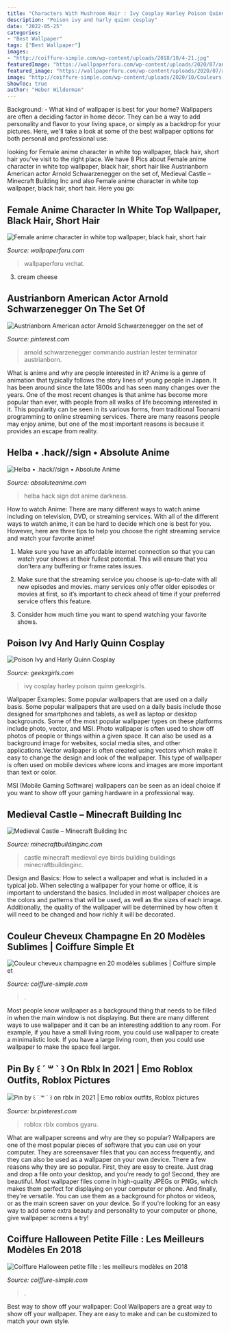 ```yaml
---
title: "Characters With Mushroom Hair : Ivy Cosplay Harley Poison Quinn Geekxgirls"
description: "Poison ivy and harly quinn cosplay"
date: "2022-05-25"
categories:
- "Best Wallpaper"
tags: ["Best Wallpaper"]
images:
- "http://coiffure-simple.com/wp-content/uploads/2018/10/4-21.jpg"
featuredImage: "https://wallpaperforu.com/wp-content/uploads/2020/07/anime-wallpaper-200717133601191080x1920.jpg"
featured_image: "https://wallpaperforu.com/wp-content/uploads/2020/07/anime-wallpaper-200717133601191080x1920.jpg"
image: "http://coiffure-simple.com/wp-content/uploads/2020/10/Couleurs-cheveux-champagne17.jpg"
ShowToc: true
author: "Heber Wilderman"
---
```



Background: - What kind of wallpaper is best for your home?
Wallpapers are often a deciding factor in home décor. They can be a way to add personality and flavor to your living space, or simply as a backdrop for your pictures. Here, we'll take a look at some of the best wallpaper options for both personal and professional use.

	

		
looking for Female anime character in white top wallpaper, black hair, short hair you've visit to the right place. We have 8 Pics about Female anime character in white top wallpaper, black hair, short hair like Austrianborn American actor Arnold Schwarzenegger on the set of, Medieval Castle – Minecraft Building Inc and also Female anime character in white top wallpaper, black hair, short hair. Here you go:
		
    
## Female Anime Character In White Top Wallpaper, Black Hair, Short Hair

<img loading=lazy src="https://wallpaperforu.com/wp-content/uploads/2020/07/anime-wallpaper-200717133601191080x1920.jpg" onerror="this.onerror=null;this.src='https://tse2.mm.bing.net/th?id=OIP.xpnG_wyF23J-llDKMQIgnQHaNK&amp;pid=15.1';" alt="Female anime character in white top wallpaper, black hair, short hair">

_Source: wallpaperforu.com_

>wallpaperforu vrchat. 

	

3. cream cheese 

    
## Austrianborn American Actor Arnold Schwarzenegger On The Set Of

<img loading=lazy src="https://i.pinimg.com/736x/4f/3d/8b/4f3d8b4b7f8c5fbd79e2fb7dafd9d66a.jpg" onerror="this.onerror=null;this.src='https://tse2.mm.bing.net/th?id=OIP.FEXety7vTTNnQtmqtrn98wAAAA&amp;pid=15.1';" alt="Austrianborn American actor Arnold Schwarzenegger on the set of">

_Source: pinterest.com_

>arnold schwarzenegger commando austrian lester terminator austrianborn. 

	

What is anime and why are people interested in it?
Anime is a genre of animation that typically follows the story lines of young people in Japan. It has been around since the late 1800s and has seen many changes over the years. One of the most recent changes is that anime has become more popular than ever, with people from all walks of life becoming interested in it. This popularity can be seen in its various forms, from traditional Toonami programming to online streaming services. There are many reasons people may enjoy anime, but one of the most important reasons is because it provides an escape from reality.

    
## Helba • .hack//sign • Absolute Anime

<img loading=lazy src="https://www.absoluteanime.com/dot_hack/helba.jpg" onerror="this.onerror=null;this.src='https://tse4.mm.bing.net/th?id=OIP.OJlk2PtWm0Ong-hWT8tlMgHaQq&amp;pid=15.1';" alt="Helba • .hack//sign • Absolute Anime">

_Source: absoluteanime.com_

>helba hack sign dot anime darkness. 

	

How to watch Anime: There are many different ways to watch anime including on television, DVD, or streaming services.
With all of the different ways to watch anime, it can be hard to decide which one is best for you. However, here are three tips to help you choose the right streaming service and watch your favorite anime!
1. Make sure you have an affordable internet connection so that you can watch your shows at their fullest potential. This will ensure that you don’tera any buffering or frame rates issues.

2. Make sure that the streaming service you choose is up-to-date with all new episodes and movies. many services only offer older episodes or movies at first, so it’s important to check ahead of time if your preferred service offers this feature.

3. Consider how much time you want to spend watching your favorite shows.

    
## Poison Ivy And Harly Quinn Cosplay

<img loading=lazy src="http://www.geekxgirls.com/images/harley_ivy/ivy_and_harley_cosplay_02.jpg" onerror="this.onerror=null;this.src='https://tse3.mm.bing.net/th?id=OIP.kPbz-8_A1dEHfI3kCW9ycwHaLH&amp;pid=15.1';" alt="Poison Ivy and Harly Quinn Cosplay">

_Source: geekxgirls.com_

>ivy cosplay harley poison quinn geekxgirls. 

	

Wallpaper Examples: Some popular wallpapers that are used on a daily basis.
Some popular wallpapers that are used on a daily basis include those designed for smartphones and tablets, as well as laptop or desktop backgrounds. Some of the most popular wallpaper types on these platforms include photo, vector, and MSI. 
Photo wallpaper is often used to show off photos of people or things within a given space. It can also be used as a background image for websites, social media sites, and other applications.Vector wallpaper is often created using vectors which make it easy to change the design and look of the wallpaper. This type of wallpaper is often used on mobile devices where icons and images are more important than text or color. 

MSI (Mobile Gaming Software) wallpapers can be seen as an ideal choice if you want to show off your gaming hardware in a professional way.

    
## Medieval Castle – Minecraft Building Inc

<img loading=lazy src="http://minecraftbuildinginc.com/wp-content/uploads/2013/02/Birds-Eye-View-of-Minecraft-Castle.jpg" onerror="this.onerror=null;this.src='https://tse3.mm.bing.net/th?id=OIP.tXaTet4JfuOWr521xEQsIQHaEo&amp;pid=15.1';" alt="Medieval Castle – Minecraft Building Inc">

_Source: minecraftbuildinginc.com_

>castle minecraft medieval eye birds building buildings minecraftbuildinginc. 

	

Design and Basics: How to select a wallpaper and what is included in a typical job.
When selecting a wallpaper for your home or office, it is important to understand the basics. Included in most wallpaper choices are the colors and patterns that will be used, as well as the sizes of each image. Additionally, the quality of the wallpaper will be determined by how often it will need to be changed and how richly it will be decorated.

    
## Couleur Cheveux Champagne En 20 Modèles Sublimes | Coiffure Simple Et

<img loading=lazy src="http://coiffure-simple.com/wp-content/uploads/2020/10/Couleurs-cheveux-champagne17.jpg" onerror="this.onerror=null;this.src='https://tse2.mm.bing.net/th?id=OIP.K1jbdokg9ON9sLLUIOpwmgHaLI&amp;pid=15.1';" alt="Couleur cheveux champagne en 20 modèles sublimes | Coiffure simple et">

_Source: coiffure-simple.com_

>. 

	

Most people know wallpaper as a background thing that needs to be filled in when the main window is not displaying. But there are many different ways to use wallpaper and it can be an interesting addition to any room. For example, if you have a small living room, you could use wallpaper to create a minimalistic look. If you have a large living room, then you could use wallpaper to make the space feel larger.

    
## Pin By ꒰ ´ ꒳ ` ꒱ On Rblx In 2021 | Emo Roblox Outfits, Roblox Pictures

<img loading=lazy src="https://i.pinimg.com/736x/8c/18/35/8c1835f7024296e9cdba038c31684a6c.jpg" onerror="this.onerror=null;this.src='https://tse1.mm.bing.net/th?id=OIP.v7lROZdUHI1nJ3xrDW15NgAAAA&amp;pid=15.1';" alt="Pin by ꒰ ´ ꒳ ` ꒱ on rblx in 2021 | Emo roblox outfits, Roblox pictures">

_Source: br.pinterest.com_

>roblox rblx combos gyaru. 

	

What are wallpaper screens and why are they so popular?
Wallpapers are one of the most popular pieces of software that you can use on your computer. They are screensaver files that you can access frequently, and they can also be used as a wallpaper on your own device. There a few reasons why they are so popular. First, they are easy to create. Just drag and drop a file onto your desktop, and you're ready to go! Second, they are beautiful. Most wallpaper files come in high-quality JPEGs or PNGs, which makes them perfect for displaying on your computer or phone. And finally, they're versatile. You can use them as a background for photos or videos, or as the main screen saver on your device. So if you're looking for an easy way to add some extra beauty and personality to your computer or phone, give wallpaper screens a try!

    
## Coiffure Halloween Petite Fille : Les Meilleurs Modèles En 2018

<img loading=lazy src="http://coiffure-simple.com/wp-content/uploads/2018/10/4-21.jpg" onerror="this.onerror=null;this.src='https://tse2.mm.bing.net/th?id=OIP.z--V4I3zvHpBgVbN0YfSrAHaLH&amp;pid=15.1';" alt="Coiffure Halloween petite fille : les meilleurs modèles en 2018">

_Source: coiffure-simple.com_

>. 

	

Best way to show off your wallpaper:
Cool Wallpapers are a great way to show off your wallpaper. They are easy to make and can be customized to match your own style.

